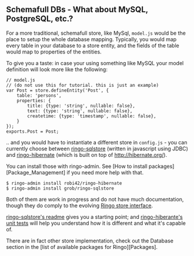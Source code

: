 Schemafull DBs - What about MySQL, PostgreSQL, etc.?
---------------------------------------------

For a more traditional, schemafull store, like MySql, `model.js` would be the place to setup the whole database mapping. Typically, you would map every table in your database to a store entity, and the fields of the table would map to properties of the entities.

To give you a taste: in case your using something like MySQL your model definition will look more like the following:

    // model.js
    // (do not use this for tutorial. this is just an example)
    var Post = store.defineEntity('Post', {
        table: 'persons',
        properties: {
            title: {type: 'string', nullable: false},
            text: {type: 'string', nullable: false},
            createtime: {type: 'timestamp', nullable: false},
        }
    });
    exports.Post = Post;

.. and you would have to instantiate a different store in `config.js`  - you can currently choose between [ringo-sqlstore](http://github.com/grob/ringo-sqlstore) (written in javascript using JDBC) and [ringo-hibernate](http://github.com/robi42/ringo-hibernate/) (which is built on top of <http://hibernate.org/>).

You can install those with ringo-admin. See [How to install packages][Package_Management] if you need more help with that.

    $ ringo-admin install robi42/ringo-hibernate
    $ ringo-admin install grob/ringo-sqlstore

Both of them are work in progress and do not have much documentation, though they do comply to the evolving [Ringo store interface](http://ringojs.org/wiki/Storage/).

[ringo-sqlstore's readme](http://github.com/grob/ringo-sqlstore/blob/master/README.md) gives you a starting point; and [ringo-hiberante's unit tests](http://github.com/robi42/ringo-hibernate/blob/master/test/all.js) will help you understand how it is different and what it's capable of.

There are in fact other store implementation, check out the Database section in the [list of available packages for Ringo][Packages].

